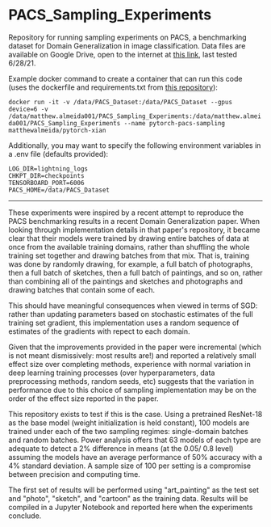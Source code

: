 # PACS_Sampling_Experiments
Repository for running sampling experiments on PACS, a benchmarking dataset for Domain Generalization in image classification. Data files are available on Google Drive, open to the internet at [this link](https://drive.google.com/drive/u/0/folders/0B6x7gtvErXgfUU1WcGY5SzdwZVk?resourcekey=0-2fvpQY_QSyJf2uIECzqPuQ), last tested 6/28/21.

Example docker command to create a container that can run this code (uses the dockerfile and requirements.txt from  [this repository](https://github.com/MatthewAlmeida/Pytorch-dockerfiles/tree/main/xian)):

```docker run -it -v /data/PACS_Dataset:/data/PACS_Dataset --gpus device=6 -v /data/matthew.almeida001/PACS_Sampling_Experiments:/data/matthew.almeida001/PACS_Sampling_Experiments --name pytorch-pacs-sampling matthewalmeida/pytorch-xian```

Additionally, you may want to specify the following environment variables in a .env file (defaults provided):

```
LOG_DIR=lightning_logs
CHKPT_DIR=checkpoints
TENSORBOARD_PORT=6006
PACS_HOME=/data/PACS_Dataset
```

---

These experiments were inspired by a recent attempt to reproduce the PACS benchmarking results in a recent Domain Generalization paper. When looking through implementation details in that paper's repository, it became clear that their models were trained by drawing entire batches of data at once from the available training domains, rather than shuffling the whole training set together and drawing batches from that mix. That is, training was done by randomly drawing, for example, a full batch of photographs, then a full batch of sketches, then a full batch of paintings, and so on, rather than combining all of the paintings and sketches and photographs and drawing batches that contain some of each.

This should have meaningful consequences when viewed in terms of SGD: rather than updating parameters based on stochastic estimates of the full training set gradient, this implementation uses a random sequence of estimates of the gradients with repect to each domain. 

Given that the improvements provided in the paper were incremental (which is not meant dismissively: most results are!) and reported a relatively small effect size over completing methods, experience with normal variation in deep learning training processes (over hyperparameters, data preprocessing methods, random seeds, etc) suggests that the variation in performance due to this choice of sampling implementation may be on the order of the effect size reported in the paper. 

This repository exists to test if this is the case.  Using a pretrained ResNet-18 as the base model (weight initialization is held constant), 100 models are trained under each of the two sampling regimes: single-domain batches and random batches. Power analysis offers that 63 models of each type are adequate to detect a 2% difference in means (at the 0.05/ 0.8 level) assuming the models have an average performance of 50% accuracy with a 4% standard deviation. A sample size of 100 per setting is a compromise between precision and computing time.

The first set of results will be performed using "art_painting" as the test set and "photo", "sketch", and "cartoon" as the training data. Results will be compiled in a Jupyter Notebook and reported here when the experiments conclude.
